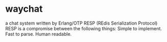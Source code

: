 waychat
=======

a chat system written by Erlang/OTP
RESP (REdis Serialization Protocol)
RESP is a compromise between the following things:
Simple to implement.
Fast to parse.
Human readable.
